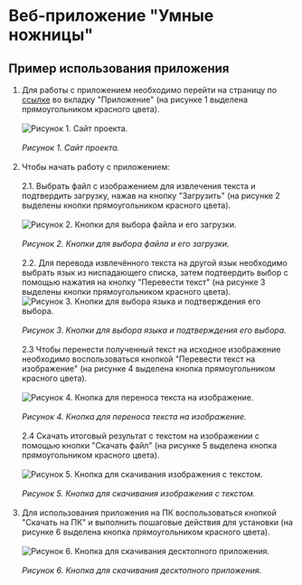 # Веб-приложение "Умные ножницы"

## Пример использования приложения

1. Для работы с приложением необходимо перейти на страницу по [ссылке](https://smart-snip.kavlab.ru/app) во вкладку "Приложение" (на рисунке 1 выделена прямоугольником красного цвета).<br></br><image src="main/static/main/image/Image_web_1.jpg" alt="Рисунок 1. Сайт проекта."><br></br><i>Рисунок 1. Сайт проекта.</i>
<br></br>
2. Чтобы начать работу с приложением:
<br></br>
    2.1. Выбрать файл с изображением для извлечения текста и подтвердить загрузку, нажав на кнопку "Загрузить" (на рисунке 2 выделены кнопки прямоугольником красного цвета).<br></br><image src="main/static/main/image/Upload_2.jpg" alt="Рисунок 2. Кнопки для выбора файла и его загрузки."><br></br><i>Рисунок 2. Кнопки для выбора файла и его загрузки.</i>
    <br></br>
    2.2. Для перевода извлечённого текста на другой язык необходимо выбрать язык из ниспадающего списка, затем подтвердить выбор с помощью нажатия на кнопку "Перевести текст" (на рисунке 3 выделены кнопки прямоугольником красного цвета).<image src="main/static/main/image/Translate_3.jpg" alt="Рисунок 3. Кнопки для выбора языка и подтверждения его выбора."><br></br><i>Рисунок 3. Кнопки для выбора языка и подтверждения его выбора.</i>
    <br></br>
    2.3 Чтобы перенести полученный текст на исходное изображение необходимо воспользоваться кнопкой "Перевести текст на изображение" (на рисунке 4 выделена кнопка прямоугольником красного цвета).<br></br><image src="main/static/main/image/Text_image_4.jpg" alt="Рисунок 4. Кнопка для переноса текста на изображение."><br></br><i>Рисунок 4. Кнопка для переноса текста на изображение.</i>
    <br></br>
    2.4 Скачать итоговый результат с текстом на изображении с помощью кнопки "Скачать файл" (на рисунке 5 выделена кнопка прямоугольником красного цвета).<br></br><image src="main/static/main/image/Download_file_5.jpg" alt="Рисунок 5. Кнопка для скачивания изображения с текстом."><br></br><i>Рисунок 5. Кнопка для скачивания изображения с текстом.</i>
    <br></br>
4. Для использования приложения на ПК воспользоваться кнопкой "Скачать на ПК" и выполнить пошаговые действия для установки (на рисунке 6 выделена кнопка прямоугольником красного цвета).<br></br><image src="main/static/main/image/Download_exe_6.jpg" alt="Рисунок 6. Кнопка для скачивания десктопного приложения."><br></br><i>Рисунок 6. Кнопка для скачивания десктопного приложения.</i>

